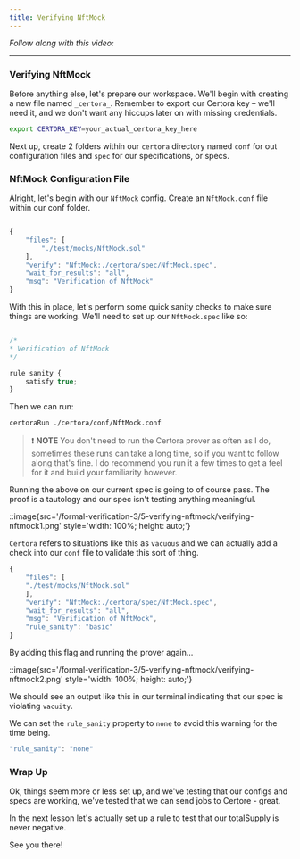 ```yaml
---
title: Verifying NftMock
---
```


_Follow along with this video:_

---

### Verifying NftMock

Before anything else, let's prepare our workspace. We'll begin with creating a new file named `_certora_`. Remember to export our Certora key – we'll need it, and we don't want any hiccups later on with missing credentials.

```bash
export CERTORA_KEY=your_actual_certora_key_here
```

Next up, create 2 folders within our `certora` directory named `conf` for out configuration files and `spec` for our specifications, or specs.

### NftMock Configuration File

Alright, let's begin with our `NftMock` config. Create an `NftMock.conf` file within our conf folder.

```js

{
    "files": [
        "./test/mocks/NftMock.sol"
    ],
    "verify": "NftMock:./certora/spec/NftMock.spec",
    "wait_for_results": "all",
    "msg": "Verification of NftMock"
}

```

With this in place, let's perform some quick sanity checks to make sure things are working. We'll need to set up our `NftMock.spec` like so:

```js

/*
* Verification of NftMock
*/

rule sanity {
    satisfy true;
}
```

Then we can run:

```bash
certoraRun ./certora/conf/NftMock.conf
```

> ❗ **NOTE**
> You don't need to run the Certora prover as often as I do, sometimes these runs can take a long time, so if you want to follow along that's fine. I do recommend you run it a few times to get a feel for it and build your familiarity however.

Running the above on our current spec is going to of course pass. The proof is a tautology and our spec isn't testing anything meaningful.

::image{src='/formal-verification-3/5-verifying-nftmock/verifying-nftmock1.png' style='width: 100%; height: auto;'}

`Certora` refers to situations like this as `vacuous` and we can actually add a check into our `conf` file to validate this sort of thing.

```js
{
    "files": [
    "./test/mocks/NftMock.sol"
    ],
    "verify": "NftMock:./certora/spec/NftMock.spec",
    "wait_for_results": "all",
    "msg": "Verification of NftMock",
    "rule_sanity": "basic"
}
```

By adding this flag and running the prover again...

::image{src='/formal-verification-3/5-verifying-nftmock/verifying-nftmock2.png' style='width: 100%; height: auto;'}

We should see an output like this in our terminal indicating that our spec is violating `vacuity`.

We can set the `rule_sanity` property to `none` to avoid this warning for the time being.

```js
"rule_sanity": "none"
```

### Wrap Up

Ok, things seem more or less set up, and we've testing that our configs and specs are working, we've tested that we can send jobs to Certore - great.

In the next lesson let's actually set up a rule to test that our totalSupply is never negative.

See you there!
